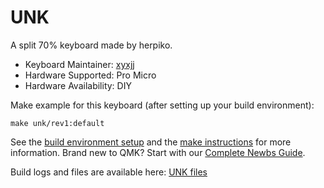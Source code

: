 # UNK

A split 70% keyboard made by herpiko.

* Keyboard Maintainer: [xyxjj](https://github.com/herpiko)
* Hardware Supported: Pro Micro
* Hardware Availability: DIY

Make example for this keyboard (after setting up your build environment):

    make unk/rev1:default

See the [build environment setup](https://docs.qmk.fm/#/getting_started_build_tools) and the [make instructions](https://docs.qmk.fm/#/getting_started_make_guide) for more information. Brand new to QMK? Start with our [Complete Newbs Guide](https://docs.qmk.fm/#/newbs).

Build logs and files are available here: [UNK files](https://github.com/herpiko/unk)

